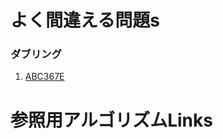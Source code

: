 # よく間違える問題s

###   ダブリング 

1.    [ABC367E](https://atcoder.jp/contests/abc367/tasks/abc367_e)

# 参照用アルゴリズムLinks
